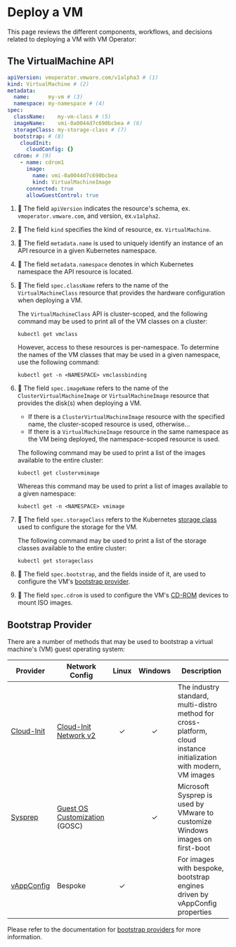 # Deploy a VM

This page reviews the different components, workflows, and decisions related to deploying a VM with VM Operator:

## The VirtualMachine API

```yaml
apiVersion: vmoperator.vmware.com/v1alpha3 # (1)
kind: VirtualMachine # (2)
metadata:
  name:      my-vm # (3)
  namespace: my-namespace # (4)
spec:
  className:    my-vm-class # (5)
  imageName:    vmi-0a0044d7c690bcbea # (6)
  storageClass: my-storage-class # (7)
  bootstrap: # (8)
    cloudInit:
      cloudConfig: {}
  cdrom: # (9)
    - name: cdrom1
      image:
        name: vmi-0a0044d7c690bcbea
        kind: VirtualMachineImage
      connected: true
      allowGuestControl: true
```

1.  :wave: The field `apiVersion` indicates the resource's schema, ex. `vmoperator.vmware.com`, and version, ex.`v1alpha2`.

2.  :wave: The field `kind` specifies the kind of resource, ex. `VirtualMachine`.

3.  :wave: The field `metadata.name` is used to uniquely identify an instance of an API resource in a given Kubernetes namespace.

4.  :wave: The field `metadata.namespace` denotes in which Kubernetes namespace the API resource is located.

5.  :wave: The field `spec.className` refers to the name of the `VirtualMachineClass` resource that provides the hardware configuration when deploying a VM.

    The `VirtualMachineClass` API is cluster-scoped, and the following command may be used to print all of the VM classes on a cluster:

    ```shell
    kubectl get vmclass
    ```

    However, access to these resources is per-namespace. To determine the names of the VM classes that may be used in a given namespace, use the following command:

    ```shell
    kubectl get -n <NAMESPACE> vmclassbinding
    ```

6.  :wave: The field `spec.imageName` refers to the name of the `ClusterVirtualMachineImage` or `VirtualMachineImage` resource that provides the disk(s) when deploying a VM.

    * If there is a `ClusterVirtualMachineImage` resource with the specified name, the cluster-scoped resource is used, otherwise...
    * If there is a `VirtualMachineImage` resource in the same namespace as the VM being deployed, the namespace-scoped resource is used.

    The following command may be used to print a list of the images available to the entire cluster:

    ```shell
    kubectl get clustervmimage
    ```

    Whereas this command may be used to print a list of images available to a given namespace:

    ```shell
    kubectl get -n <NAMESPACE> vmimage
    ```

7.  :wave: The field `spec.storageClass` refers to the Kubernetes [storage class](https://kubernetes.io/docs/concepts/storage/storage-classes/) used to configure the storage for the VM.

    The following command may be used to print a list of the storage classes available to the entire cluster:

    ```shell
    kubectl get storageclass
    ```

8.  :wave: The field `spec.bootstrap`, and the fields inside of it, are used to configure the VM's [bootstrap provider](#bootstrap-provider).

9.  :wave: The field `spec.cdrom` is used to configure the VM's [CD-ROM](../concepts/workloads/vm/#cd-rom) devices to mount ISO images.

## Bootstrap Provider

There are a number of methods that may be used to bootstrap a virtual machine's (VM) guest operating system:

| Provider                    | Network Config                | Linux | Windows | Description |
|-----------------------------|-------------------------------|:-----:|:-------:|-------------|
| [Cloud-Init](#cloud-init)   | [Cloud-Init Network v2](https://cloudinit.readthedocs.io/en/latest/reference/network-config-format-v2.html) |   ✓   |     ✓    | The industry standard, multi-distro method for cross-platform, cloud instance initialization with modern, VM images |
| [Sysprep](#sysprep)         | [Guest OS Customization](https://vdc-download.vmware.com/vmwb-repository/dcr-public/c476b64b-c93c-4b21-9d76-be14da0148f9/04ca12ad-59b9-4e1c-8232-fd3d4276e52c/SDK/vsphere-ws/docs/ReferenceGuide/vim.vm.customization.Specification.html) (GOSC) |       |     ✓    | Microsoft Sysprep is used by VMware to customize Windows images on first-boot |
| [vAppConfig](#vappconfig)   | Bespoke                       |   ✓   |         | For images with bespoke, bootstrap engines driven by vAppConfig properties |

Please refer to the documentation for [bootstrap providers](./../../concepts/workloads/guest.md) for more information.